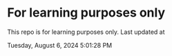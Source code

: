 # For learning purposes only
This repo is for learning purposes only.
Last updated at

Tuesday, August 6, 2024 5:01:28 PM

